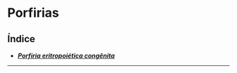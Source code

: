 # **Porfirias**

## Índice

- [***Porfiria eritropoiética congênita***](porfiria-eritropoitica-congnita.md)

---


